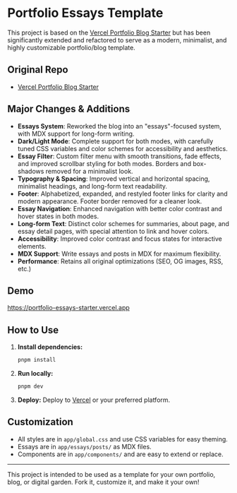 # Portfolio Essays Template

This project is based on the [Vercel Portfolio Blog Starter](https://github.com/vercel/examples/tree/main/solutions/blog) but has been significantly extended and refactored to serve as a modern, minimalist, and highly customizable portfolio/blog template.

## Original Repo

- [Vercel Portfolio Blog Starter](https://github.com/vercel/examples/tree/main/solutions/blog)

## Major Changes & Additions

- **Essays System**: Reworked the blog into an "essays"-focused system, with MDX support for long-form writing.
- **Dark/Light Mode**: Complete support for both modes, with carefully tuned CSS variables and color schemes for accessibility and aesthetics.
- **Essay Filter**: Custom filter menu with smooth transitions, fade effects, and improved scrollbar styling for both modes. Borders and box-shadows removed for a minimalist look.
- **Typography & Spacing**: Improved vertical and horizontal spacing, minimalist headings, and long-form text readability.
- **Footer**: Alphabetized, expanded, and restyled footer links for clarity and modern appearance. Footer border removed for a cleaner look.
- **Essay Navigation**: Enhanced navigation with better color contrast and hover states in both modes.
- **Long-form Text**: Distinct color schemes for summaries, about page, and essay detail pages, with special attention to link and hover colors.
- **Accessibility**: Improved color contrast and focus states for interactive elements.
- **MDX Support**: Write essays and posts in MDX for maximum flexibility.
- **Performance**: Retains all original optimizations (SEO, OG images, RSS, etc.)

## Demo

https://portfolio-essays-starter.vercel.app

## How to Use

1. **Install dependencies:**
   ```bash
   pnpm install
   ```
2. **Run locally:**
   ```bash
   pnpm dev
   ```
3. **Deploy:**
   Deploy to [Vercel](https://vercel.com/) or your preferred platform.

## Customization

- All styles are in `app/global.css` and use CSS variables for easy theming.
- Essays are in `app/essays/posts/` as MDX files.
- Components are in `app/components/` and are easy to extend or replace.

---

This project is intended to be used as a template for your own portfolio, blog, or digital garden. Fork it, customize it, and make it your own!
